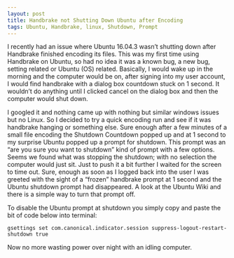 ```yaml
---
layout: post
title: Handbrake not Shutting Down Ubuntu after Encoding
tags: Ubuntu, Handbrake, linux, Shutdown, Prompt
---
```


I recently had an issue where Ubuntu 16.04.3 wasn’t shutting down after Handbrake finished encoding its files. This was my first time using Handbrake on Ubuntu, so had no idea it was a known bug, a new bug, setting related or Ubuntu (OS) related. Basically, I would wake up in the morning and the computer would be on, after signing into my user account, I would find handbrake with a dialog box countdown stuck on 1 second. It wouldn’t do anything until I clicked cancel on the dialog box and then the computer would shut down.

I googled it and nothing came up with nothing but similar windows issues but no Linux. So I decided to try a quick encoding run and see if it was handbrake hanging or something else. Sure enough after a few minutes of a small file encoding the Shutdown Countdown popped up and at 1 second to my surprise Ubuntu popped up a prompt for shutdown. This prompt was an “are you sure you want to shutdown” kind of prompt with a few options. Seems we found what was stopping the shutdown; with no selection the computer would just sit. Just to push it a bit further I waited for the screen to time out. Sure, enough as soon as I logged back into the user I was greeted with the sight of a “frozen” handbrake prompt at 1 second and the Ubuntu shutdown prompt had disappeared. A look at the Ubuntu Wiki and there is a simple way to turn that prompt off.

To disable the Ubuntu prompt at shutdown you simply copy and paste the bit of code below into terminal:

`gsettings set com.canonical.indicator.session suppress-logout-restart-shutdown true`

Now no more wasting power over night with an idling computer.
